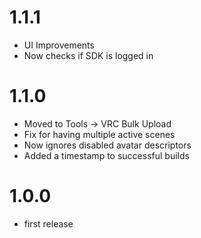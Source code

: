 # 1.1.1
- UI Improvements
- Now checks if SDK is logged in

# 1.1.0
- Moved to Tools -> VRC Bulk Upload
- Fix for having multiple active scenes
- Now ignores disabled avatar descriptors 
- Added a timestamp to successful builds

# 1.0.0
- first release
